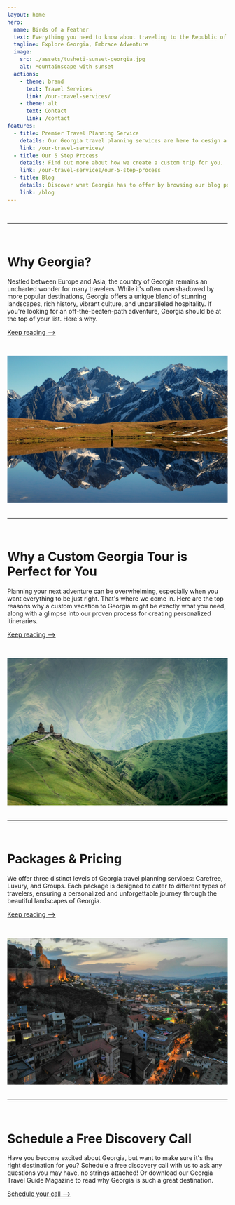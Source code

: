 ```yaml
---
layout: home
hero:
  name: Birds of a Feather
  text: Everything you need to know about traveling to the Republic of Georgia.
  tagline: Explore Georgia, Embrace Adventure
  image: 
    src: ./assets/tusheti-sunset-georgia.jpg 
    alt: Mountainscape with sunset  
  actions:
    - theme: brand
      text: Travel Services
      link: /our-travel-services/
    - theme: alt
      text: Contact
      link: /contact
features:
  - title: Premier Travel Planning Service
    details: Our Georgia travel planning services are here to design a personalized adventure just for you.
    link: /our-travel-services/
  - title: Our 5 Step Process
    details: Find out more about how we create a custom trip for you.
    link: /our-travel-services/our-5-step-process
  - title: Blog
    details: Discover what Georgia has to offer by browsing our blog posts.
    link: /blog
---
```

&nbsp;

----
&nbsp;
# Why Georgia?

Nestled between Europe and Asia, the country of Georgia remains an uncharted wonder for many travelers. While it's often overshadowed by more popular destinations, Georgia offers a unique blend of stunning landscapes, rich history, vibrant culture, and unparalleled hospitality. If you're looking for an off-the-beaten-path adventure, Georgia should be at the top of your list. Here's why.

[Keep reading -->](/blog/georgia/why-anyone-should-visit-georgia)

&nbsp;

![Lake Ushba](./assets/lake-ushba-georgia.jpg)
&nbsp;

---
&nbsp;
# Why a Custom Georgia Tour is Perfect for You

Planning your next adventure can be overwhelming, especially when you want everything to be just right. That's where we come in. Here are the top reasons why a custom vacation to Georgia might be exactly what you need, along with a glimpse into our proven process for creating personalized itineraries.

[Keep reading -->](/our-travel-services/custom-georgia-adventures#for-who)

&nbsp;

![Kazbegi](./assets/kazbegi-gergeti-georgia.jpg)
&nbsp;

---
&nbsp;
# Packages & Pricing

We offer three distinct levels of Georgia travel planning services: Carefree, Luxury, and Groups. Each package is designed to cater to different types of travelers, ensuring a personalized and unforgettable journey through the beautiful landscapes of Georgia.

[Keep reading -->](/our-travel-services/packages-pricing)

&nbsp;

![Kazbegi](./assets/tbilisi-old-town-georgia.jpg)
&nbsp;

---
&nbsp;
# Schedule a Free Discovery Call

Have you become excited about Georgia, but want to make sure it's the right destination for you? Schedule a free discovery call with us to ask any questions you may have, no strings attached! Or download our Georgia Travel Guide Magazine to read why Georgia is such a great destination.

[Schedule your call -->](/contact)